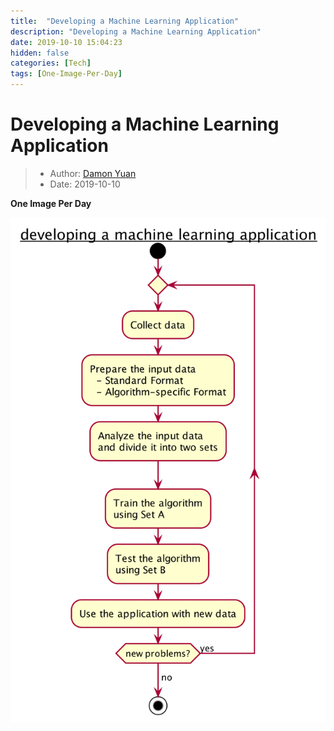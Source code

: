 ```yaml
---
title:  "Developing a Machine Learning Application"
description: "Developing a Machine Learning Application"
date: 2019-10-10 15:04:23
hidden: false
categories: [Tech]
tags: [One-Image-Per-Day]
---
```


# Developing a Machine Learning Application

> * Author: [Damon Yuan](https://www.damonyuan.com)
> * Date: 2019-10-10

**One Image Per Day**

![developing-a-machine-learning-application](ml_application.png "Developing a Machine Learning Application")
